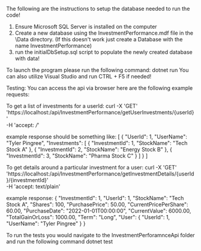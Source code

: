 The following are the instructions to setup the database needed to run the code!

1. Ensure Microsoft SQL Server is installed on the computer
2. Create a new database using the InvestmentPerformance.mdf file in the \Data directory. (If this doesn't work just create a Database with the name InvestmentPerformance)
3. run the initialDbSetup.sql script to populate the newly created database with data!

To launch the program please run the following command:
dotnet run
You can also utilize Visual Studio and run CTRL + F5 if needed!

Testing:
You can access the api via browser here are the following example requests:

To get a list of investments for a userId:
curl -X 'GET' \
  'https://localhost:<port>/api/InvestmentPerformance/getUserInvestments/{userId}' \
  -H 'accept: */*'

  example response should be something like:
  [
  {
    "UserId": 1,
    "UserName": "Tyler Pingree",
    "Investments": [
      {
        "InvestmentId": 1,
        "StockName": "Tech Stock A"
      },
      {
        "InvestmentId": 2,
        "StockName": "Energy Stock B"
      },
      {
        "InvestmentId": 3,
        "StockName": "Pharma Stock C"
      }
    ]
  }
]


To get details around a particular investment for a user:
curl -X 'GET' \
  'https://localhost:<port>/api/InvestmentPerformance/getInvestmentDetails/{userId}/{investmentId}' \
  -H 'accept: text/plain'

  example response:
  {
  "InvestmentId": 1,
  "UserId": 1,
  "StockName": "Tech Stock A",
  "Shares": 100,
  "PurchasePrice": 50.00,
  "CurrentPricePerShare": 60.00,
  "PurchaseDate": "2022-01-01T00:00:00",
  "CurrentValue": 6000.00,
  "TotalGainOrLoss": 1000.00,
  "Term": "Long",
  "User": {
    "UserId": 1,
    "UserName": "Tyler Pingree"
  }
}

To run the tests you would navigate to the InvestmentPerforamnceApi folder and run the following command
dotnet test


